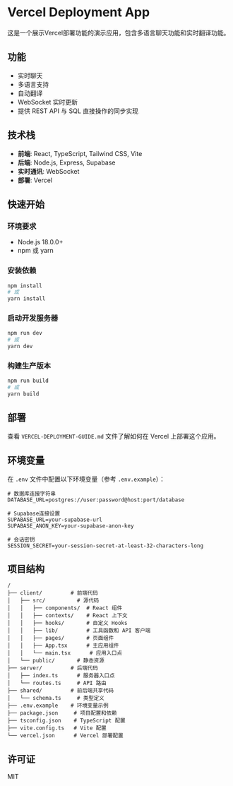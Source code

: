 # Vercel Deployment App

这是一个展示Vercel部署功能的演示应用，包含多语言聊天功能和实时翻译功能。

## 功能

- 实时聊天
- 多语言支持
- 自动翻译
- WebSocket 实时更新
- 提供 REST API 与 SQL 直接操作的同步实现

## 技术栈

- **前端**: React, TypeScript, Tailwind CSS, Vite
- **后端**: Node.js, Express, Supabase
- **实时通讯**: WebSocket
- **部署**: Vercel

## 快速开始

### 环境要求

- Node.js 18.0.0+
- npm 或 yarn

### 安装依赖

```bash
npm install
# 或
yarn install
```

### 启动开发服务器

```bash
npm run dev
# 或
yarn dev
```

### 构建生产版本

```bash
npm run build
# 或
yarn build
```

## 部署

查看 `VERCEL-DEPLOYMENT-GUIDE.md` 文件了解如何在 Vercel 上部署这个应用。

## 环境变量

在 `.env` 文件中配置以下环境变量（参考 `.env.example`）：

```
# 数据库连接字符串
DATABASE_URL=postgres://user:password@host:port/database

# Supabase连接设置
SUPABASE_URL=your-supabase-url
SUPABASE_ANON_KEY=your-supabase-anon-key

# 会话密钥
SESSION_SECRET=your-session-secret-at-least-32-characters-long
```

## 项目结构

```
/
├── client/         # 前端代码
│   ├── src/          # 源代码
│   │   ├── components/  # React 组件
│   │   ├── contexts/    # React 上下文
│   │   ├── hooks/       # 自定义 Hooks
│   │   ├── lib/         # 工具函数和 API 客户端
│   │   ├── pages/       # 页面组件
│   │   ├── App.tsx      # 主应用组件
│   │   └── main.tsx      # 应用入口点
│   └── public/       # 静态资源
├── server/         # 后端代码
│   ├── index.ts      # 服务器入口点
│   └── routes.ts     # API 路由
├── shared/         # 前后端共享代码
│   └── schema.ts     # 类型定义
├── .env.example    # 环境变量示例
├── package.json     # 项目配置和依赖
├── tsconfig.json    # TypeScript 配置
├── vite.config.ts   # Vite 配置
└── vercel.json      # Vercel 部署配置
```

## 许可证

MIT
